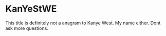 # KanYeStWE

This title is definitely not a anagram to Kanye West. My name either. Dont ask more questions.
